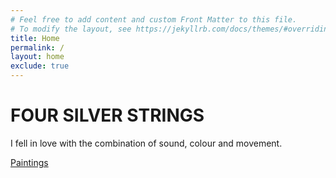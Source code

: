 ```yaml
---
# Feel free to add content and custom Front Matter to this file.
# To modify the layout, see https://jekyllrb.com/docs/themes/#overriding-theme-defaults
title: Home
permalink: /
layout: home
exclude: true
---
```


<h1 class="header">FOUR SILVER STRINGS</h1>
<p class="description">I fell in love with the combination of sound, colour and movement.</p>
<div class="cta-container">
  <a href="/paintings" class="cta">Paintings</a>
</div>